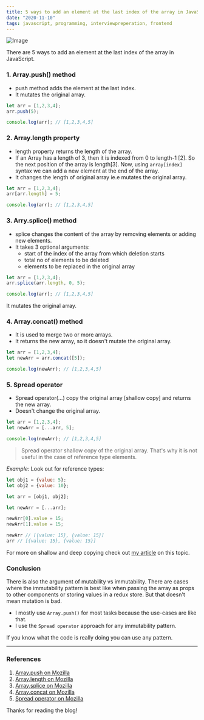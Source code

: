 ```yaml
---
title: 5 ways to add an element at the last index of the array in JavaScript
date: "2020-11-10"
tags: javascript, programming, interviewpreperation, frontend
---
```


![Image](/images/add-element-at-last-index-of-array.png)

There are 5 ways to add an element at the last index of the array in JavaScript.

### 1. Array.push() method

- push method adds the element at the last index.
- It mutates the original array.

```javascript
let arr = [1,2,3,4];
arr.push(5);

console.log(arr); // [1,2,3,4,5]
```

### 2. Array.length property

- length property returns the length of the array.
- If an Array has a length of 3, then it is indexed from 0 to length-1 [2]. So the next position of the array is length[3]. Now, using `array[index]` syntax we can add a new element at the end of the array.
- It changes the length of original array ie.e mutates the original array.

```javascript
let arr = [1,2,3,4];
arr[arr.length] = 5;

console.log(arr); // [1,2,3,4,5]
```

### 3. Arry.splice() method

- splice changes the content of the array by removing elements or adding new elements.
- It takes 3 optional arguments:
  - start of the index of the array from which deletion starts
  - total no of elements to be deleted
  - elements to be replaced in the original array

```javascript
let arr = [1,2,3,4];
arr.splice(arr.length, 0, 5);

console.log(arr); // [1,2,3,4,5]
```

It mutates the original array.

### 4. Array.concat() method

- It is used to merge two or more arrays.
- It returns the new array, so it doesn't mutate the original array.

```javascript
let arr = [1,2,3,4];
let newArr = arr.concat([5]);

console.log(newArr); // [1,2,3,4,5]
```

### 5. Spread operator

- Spread operator(...) copy the original array [shallow copy] and returns the new array.
- Doesn't change the original array.

```javascript
let arr = [1,2,3,4];
let newArr = [...arr, 5];

console.log(newArr); // [1,2,3,4,5]
```

> Spread operator shallow copy of the original array. That's why it is not useful in the case of reference type elements.

_Example:_ Look out for reference types:

```javascript
let obj1 = {value: 5};
let obj2 = {value: 10};

let arr = [obj1, obj2];

let newArr = [...arr];

newArr[0].value = 15;
newArr[1].value = 15;

newArr // [{value: 15}, {value: 15}]
arr // [{value: 15}, {value: 15}]
```

For more on shallow and deep copying check out [my article](https://dev.to/ip127001/copying-objects-in-javascript-440b) on this topic.

### Conclusion

There is also the argument of mutability vs immutability. There are cases where the immutability pattern is best like when passing the array as props to other components or storing values in a redux store. But that doesn't mean mutation is bad.

- I mostly use `Array.push()` for most tasks because the use-cases are like that.
- I use the `Spread operator` approach for any immutability pattern.

If you know what the code is really doing you can use any pattern.

--------

### References

1. [Array.push on Mozilla](https://developer.mozilla.org/en-US/docs/Web/JavaScript/Reference/Global_Objects/Array/push)
2. [Array.length on Mozilla](https://developer.mozilla.org/en-US/docs/Web/JavaScript/Reference/Global_Objects/Array/length)
3. [Array.splice on Mozilla](https://developer.mozilla.org/en-US/docs/Web/JavaScript/Reference/Global_Objects/Array/splice)
4. [Array.concat on Mozilla](https://developer.mozilla.org/en-US/docs/Web/JavaScript/Reference/Global_Objects/Array/concat)
5. [Spread operator on Mozilla](https://developer.mozilla.org/en-US/docs/Web/JavaScript/Reference/Operators/Spread_syntax)

Thanks for reading the blog!

